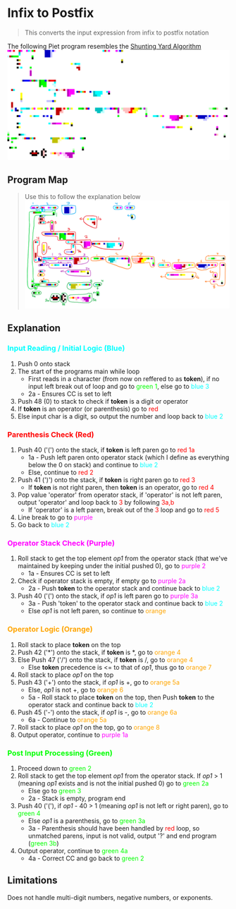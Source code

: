 # Infix to Postfix
> This converts the input expression from infix to postfix notation

The following Piet program resembles the [Shunting Yard Algorithm](https://en.wikipedia.org/wiki/Shunting_yard_algorithm)
![](/InfixToPostfix/infixToPostfix.png)

## Program Map
> Use this to follow the explanation below
![](/InfixToPostfix/infixToPostfix_Eval.png)

## Explanation
### <span style="color:cyan">Input Reading / Initial Logic (Blue)</span>
1. Push 0 onto stack
2. The start of the programs main while loop
    - First reads in a character (from now on reffered to as **token**), if no input left break out of loop and go to <span style="color:lime">green 1</span>, else go to <span style="color:cyan">blue 3</span>
    - 2a - Ensures CC is set to left
3. Push 48 (0) to stack to check if **token** is a digit or operator
4. If **token** is an operator (or parenthesis) go to <span style="color:red">red</span>
5. Else input char is a digit, so output the number and loop back to <span style="color:cyan">blue 2</span>

### <span style="color:red">Parenthesis Check (Red)</span>
1. Push 40 ('(') onto the stack, if **token** is left paren go to <span style="color:red">red 1a</span>
    - 1a - Push left paren onto operator stack (which I define as everything below the 0 on stack) and continue to <span style="color:cyan">blue 2</span>
    - Else, continue to <span style="color:red">red 2</span>
2. Push 41 (')') onto the stack, if **token** is right paren go to <span style="color:red">red 3</span>
    - If **token** is not right paren, then **token** is an operator, go to <span style="color:red">red 4</span>
3. Pop value 'operator' from operator stack, if 'operator' is not left paren, output 'operator' and loop back to <span style="color:red">3</span> by following <span style="color:red">3a,b</span>
    - If 'operator' is a left paren, break out of the <span style="color:red">3</span> loop and go to <span style="color:red">red 5</span>
4. Line break to go to <span style="color:magenta">purple</span>
5. Go back to <span style="color:cyan">blue 2</span>

### <span style="color:magenta">Operator Stack Check (Purple)</span>
1. Roll stack to get the top element *op1* from the operator stack (that we've maintained by keeping under the initial pushed 0), go to <span style="color:magenta">purple 2</span>
    - 1a - Ensures CC is set to left
2. Check if operator stack is empty, if empty go to <span style="color:magenta">purple 2a</span>
    - 2a - Push **token** to the operator stack and continue back to <span style="color:cyan">blue 2</span>
3. Push 40 ('(') onto the stack, if *op1* is left paren go to <span style="color:magenta">purple 3a</span>
    - 3a - Push 'token' to the operator stack and continue back to <span style="color:cyan">blue 2</span>
    - Else *op1* is not left paren, so continue to <span style="color:orange">orange</span>

### <span style="color:orange">Operator Logic (Orange)</span>
1. Roll stack to place **token** on the top
2. Push 42 ('*') onto the stack, if **token** is *, go to <span style="color:orange">orange 4</span>
3. Else Push 47 ('/') onto the stack, if **token** is /, go to <span style="color:orange">orange 4</span>
    - Else **token** precedence is <= to that of *op1*, thus go to <span style="color:orange">orange 7</span>
4. Roll stack to place *op1* on the top
5. Push 43 ('+') onto the stack, if *op1* is +, go to <span style="color:orange">orange 5a</span>
    - Else, *op1* is not +, go to <span style="color:orange">orange 6</span>
    - 5a - Roll stack to place **token** on the top, then Push **token** to the operator stack and continue back to <span style="color:cyan">blue 2</span>
6. Push 45 ('-') onto the stack, if *op1* is -, go to <span style="color:orange">orange 6a</span>
    - 6a - Continue to <span style="color:orange">orange 5a</span>
7. Roll stack to place *op1* on the top, go to <span style="color:orange">orange 8</span>
8. Output operator, continue to <span style="color:magenta">purple 1a</span>

### <span style="color:lime">Post Input Processing (Green)</span>
1. Proceed down to <span style="color:lime">green 2</span>
2. Roll stack to get the top element *op1* from the operator stack. If *op1* > 1 (meaning *op1* exists and is not the initial pushed 0) go to <span style="color:lime">green 2a</span>
    - Else go to <span style="color:lime">green 3</span>
    - 2a - Stack is empty, program end
3. Push 40  ('('), if *op1* - 40 > 1 (meaning *op1* is not left or right paren), go to <span style="color:lime">green 4</span>
    - Else *op1* is a parenthesis, go to <span style="color:lime">green 3a</span>
    - 3a - Parenthesis should have been handled by <span style="color:red">red</span> loop, so unmatched parens, input is not valid, output '?' and end program (<span style="color:lime">green 3b</span>)
4. Output operator, continue to <span style="color:lime">green 4a</span>
    - 4a - Correct CC and go back to <span style="color:lime">green 2</span>

## Limitations
Does not handle multi-digit numbers, negative numbers, or exponents.